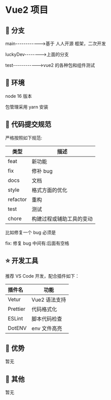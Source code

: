 # Vue2 项目

## 🐑 分支

main------------>基于 人人开源 框架，二次开发

luckyDev-------->上面的分支

test------------>vue2 的各种包和组件测试

## 🐶 环境

node 16 版本

包管理采用 yarn 安装

## 🐯 代码提交规范

严格按照如下规范:

| 类型     | 描述                     |
| -------- | ------------------------ |
| feat     | 新功能                   |
| fix      | 修补 bug                 |
| docs     | 文档                     |
| style    | 格式方面的优化           |
| refactor | 重构                     |
| test     | 测试                     |
| chore    | 构建过程或辅助工具的变动 |

比如修复一个 bug 必须是

fix: 修复 bug
中间有:后面有空格

## ⭐️ 开发工具

推荐 VS Code 开发，配合插件如下：

| 插件名   | 功能          |
| :------- | ------------- |
| Vetur    | Vue2 语法支持 |
| Prettier | 代码格式化    |
| ESLint   | 脚本代码检查  |
| DotENV   | env 文件高亮  |

## 🚀 优势

暂无

## 🐷 其他

暂无
